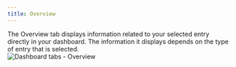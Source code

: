 ```yaml
---
title: Overview
---
```

The Overview tab displays information related to your selected entry directly in your dashboard. The information it displays depends on the type of entry that is selected.  
![Dashboard tabs - Overview](/img/en/rdm/mac/clip6058.png) 


